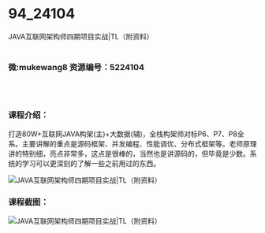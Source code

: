 # 94_24104
JAVA互联网架构师四期项目实战|TL（附资料）
<br/></br>
<h3>微:mukewang8 资源编号：5224104</h3>
<br/></br>
<h3>课程介绍：</h3>
<p>打造80W+互联网JAVA构架(主)+大数据(辅)，全栈构架师对标P6、P7、P8全系。主要讲解的重点是源码框架、并发编程、性能调优、分布式框架等。老师原理讲的特别细，亮点非常多，这点是很棒的，当然也是讲源码的，但毕竟是少数。系统的学习可以更深刻的了解一些之前用过的东西。</p>
<p><img src="https://www.ko996.com/wp-content/uploads/img/2022/05/1-37-300x187.png" alt="JAVA互联网架构师四期项目实战|TL（附资料）"></p>
<div class="info-desc">
<h3>课程截图：</h3>
<p><img src="https://www.ko996.com/wp-content/uploads/img/2022/05/2-30.png" alt="JAVA互联网架构师四期项目实战|TL（附资料）"></p>


			
</div>
